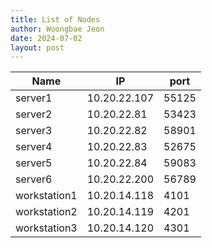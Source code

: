 ```yaml
---
title: List of Nodes
author: Woongbae Jeon
date: 2024-07-02
layout: post
---
```


|Name | IP | port |  
|--------|------|--------|  
|server1 | 10.20.22.107 | 55125 |
|server2| 10.20.22.81 | 53423 |
|server3 | 10.20.22.82 | 58901 |
|server4 | 10.20.22.83 | 52675 |
|server5 | 10.20.22.84 | 59083 |
|server6 | 10.20.22.200 | 56789 |
|workstation1 | 10.20.14.118 | 4101 |
|workstation2 | 10.20.14.119 | 4201 |
|workstation3 | 10.20.14.120 | 4301 |
